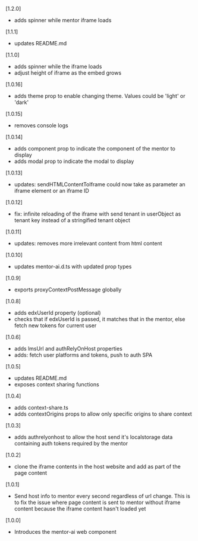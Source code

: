 [1.2.0]

- adds spinner while mentor iframe loads

[1.1.1]

- updates README.md

[1.1.0]

- adds spinner while the iframe loads
- adjust height of iframe as the embed grows

[1.0.16]

- adds theme prop to enable changing theme. Values could be 'light' or 'dark'

[1.0.15]

- removes console logs

[1.0.14]

- adds component prop to indicate the component of the mentor to display
- adds modal prop to indicate the modal to display

[1.0.13]

- updates: sendHTMLContentToIframe could now take as parameter an iframe element or an iframe ID

[1.0.12]

- fix: infinite reloading of the iframe with send tenant in userObject as tenant key instead of a stringified tenant object

[1.0.11]

- updates: removes more irrelevant content from html content

[1.0.10]

- updates mentor-ai.d.ts with updated prop types

[1.0.9]

- exports proxyContextPostMessage globally

[1.0.8]

- adds edxUserId property (optional)
- checks that if edxUserId is passed, it matches that in the mentor, else fetch new tokens for current user

[1.0.6]

- adds lmsUrl and authRelyOnHost properties
- adds: fetch user platforms and tokens, push to auth SPA

[1.0.5]

- updates README.md
- exposes context sharing functions

[1.0.4]

- adds context-share.ts
- adds contextOrigins props to allow only specific origins to share context

[1.0.3]

- adds authrelyonhost to allow the host send it's localstorage data containing auth tokens required by the mentor

[1.0.2]

- clone the iframe contents in the host website and add as part of the page content

[1.0.1]

- Send host info to mentor every second regardless of url change. This is to fix the issue where page content is sent to mentor without iframe content because the iframe content hasn't loaded yet

[1.0.0]

- Introduces the mentor-ai web component
